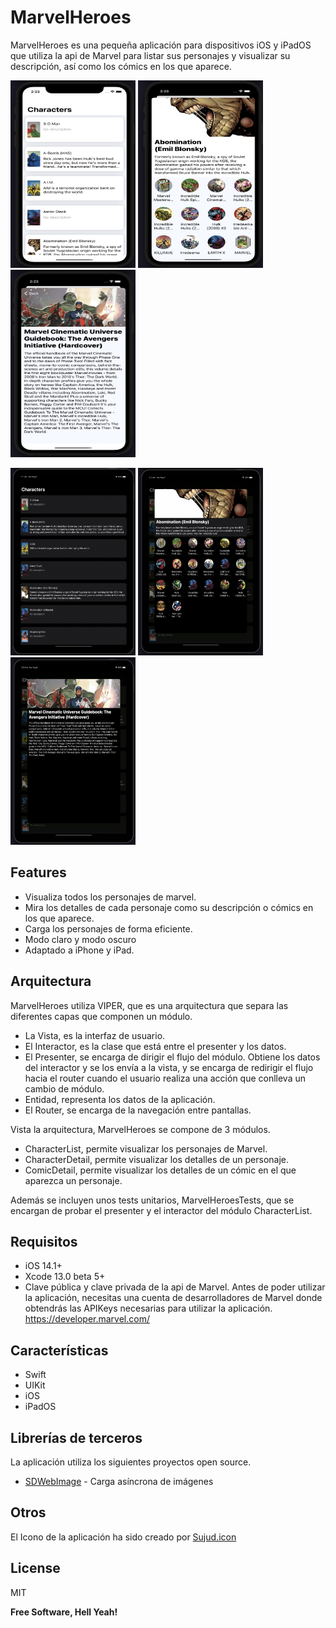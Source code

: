 # MarvelHeroes

MarvelHeroes es una pequeña aplicación para dispositivos iOS y iPadOS que utiliza la api de Marvel para listar sus personajes y visualizar su descripción, así como los cómics en los que aparece. 

<p align="row">
<img src= "https://github.com/yhondri/MarvelHeroes/blob/main/capturas/iphone_mv_1.png?raw=true" width="200" height="300" > <img src= "https://github.com/yhondri/MarvelHeroes/blob/main/capturas/iphone_mv_2.png?raw=true" width="200" height="300" > <img src= "https://github.com/yhondri/MarvelHeroes/blob/main/capturas/iphone_mv_3.png?raw=true" width="200" height="300" >
</p>

<p align="row">
<img src= "https://github.com/yhondri/MarvelHeroes/blob/main/capturas/ipad_mv_1.png?raw=true" width="200" height="300" > <img src= "https://github.com/yhondri/MarvelHeroes/blob/main/capturas/ipad_mv_2.png?raw=true" width="200" height="300" > <img src= "https://github.com/yhondri/MarvelHeroes/blob/main/capturas/ipad_mv_3.png?raw=true" width="200" height="300" >
</p>


## Features

- Visualiza todos los personajes de marvel.
- Mira los detalles de cada personaje como su descripción o cómics en los que aparece.
- Carga los personajes de forma eficiente. 
- Modo claro y modo oscuro
- Adaptado a iPhone y iPad. 

## Arquitectura

MarvelHeroes utiliza VIPER, que es una arquitectura que separa las diferentes capas que componen un módulo. 
- La Vista, es la interfaz de usuario. 
- El Interactor, es la clase que está entre el presenter y los datos. 
- El Presenter, se encarga de dirigir el flujo del módulo. Obtiene los datos del interactor y se los envía a la vista, y se encarga de redirigir el flujo hacia el router cuando el usuario realiza una acción que conlleva un cambio de módulo. 
- Entidad, representa los datos de la aplicación.
- El Router, se encarga de la navegación entre pantallas. 

Vista la arquitectura, MarvelHeroes se compone de 3 módulos. 
- CharacterList, permite visualizar los personajes de Marvel. 
- CharacterDetail, permite visualizar los detalles de un personaje. 
- ComicDetail, permite visualizar los detalles de un cómic en el que aparezca un personaje. 

Además se incluyen unos tests unitarios, MarvelHeroesTests, que se encargan de probar el presenter y el interactor del módulo CharacterList.

## Requisitos

- iOS 14.1+
- Xcode 13.0 beta 5+
- Clave pública y clave privada de la api de Marvel. Antes de poder utilizar la aplicación, necesitas una cuenta de desarrolladores de Marvel donde obtendrás las APIKeys necesarias para utilizar la aplicación. https://developer.marvel.com/

## Características
- Swift
- UIKit
- iOS
- iPadOS

## Librerías de terceros

La aplicación utiliza los siguientes proyectos open source.

- [SDWebImage](https://github.com/SDWebImage/SDWebImage) - Carga asíncrona de imágenes

## Otros
El Icono de la aplicación ha sido creado por
[Sujud.icon](https://www.iconfinder.com/MUHrist)


## License

MIT

**Free Software, Hell Yeah!**